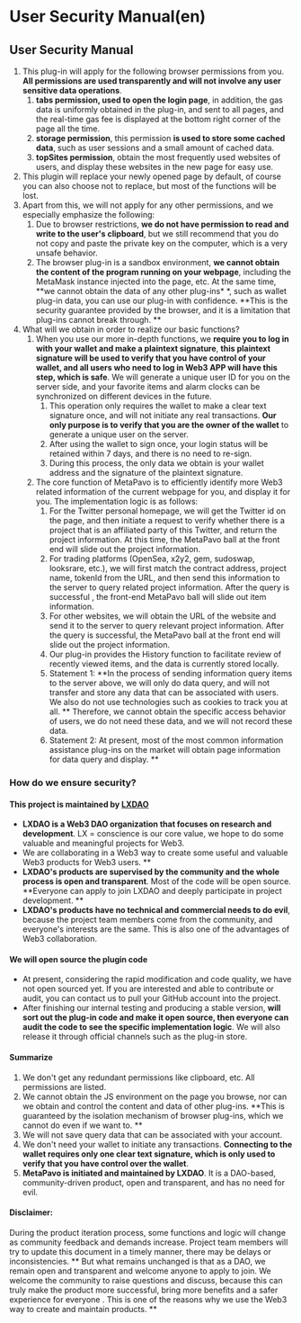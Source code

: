 # User Security Manual(en)

## User Security Manual

1. This plug-in will apply for the following browser permissions from you. **All permissions are used transparently and will not involve any user sensitive data operations**.
   1. **tabs permission, used to open the login page**, in addition, the gas data is uniformly obtained in the plug-in, and sent to all pages, and the real-time gas fee is displayed at the bottom right corner of the page all the time.
   2. **storage permission**, this permission **is used to store some cached data**, such as user sessions and a small amount of cached data.
   3. **topSites permission**, obtain the most frequently used websites of users, and display these websites in the new page for easy use.
2. This plugin will replace your newly opened page by default, of course you can also choose not to replace, but most of the functions will be lost.
3. Apart from this, we will not apply for any other permissions, and we especially emphasize the following:
   1. Due to browser restrictions, **we do not have permission to read and write to the user's clipboard**, but we still recommend that you do not copy and paste the private key on the computer, which is a very unsafe behavior.
   2. The browser plug-in is a sandbox environment, **we cannot obtain the content of the program running on your webpage**, including the MetaMask instance injected into the page, etc. At the same time, **we cannot obtain the data of any other plug-ins\* \*, such as wallet plug-in data, you can use our plug-in with confidence. **This is the security guarantee provided by the browser, and it is a limitation that plug-ins cannot break through. \*\*
4. What will we obtain in order to realize our basic functions?
   1. When you use our more in-depth functions, we **require you to log in with your wallet and make a plaintext signature**, **this plaintext signature will be used to verify that you have control of your wallet, and all users who need to log in Web3 APP will have this step, which is safe**. We will generate a unique user ID for you on the server side, and your favorite items and alarm clocks can be synchronized on different devices in the future.
      1. This operation only requires the wallet to make a clear text signature once, and will not initiate any real transactions. **Our only purpose is to verify that you are the owner of the wallet** to generate a unique user on the server.
      2. After using the wallet to sign once, your login status will be retained within 7 days, and there is no need to re-sign.
      3. During this process, the only data we obtain is your wallet address and the signature of the plaintext signature.
   2. The core function of MetaPavo is to efficiently identify more Web3 related information of the current webpage for you, and display it for you. The implementation logic is as follows:
      1. For the Twitter personal homepage, we will get the Twitter id on the page, and then initiate a request to verify whether there is a project that is an affiliated party of this Twitter, and return the project information. At this time, the MetaPavo ball at the front end will slide out the project information.
      2. For trading platforms (OpenSea, x2y2, gem, sudoswap, looksrare, etc.), we will first match the contract address, project name, tokenId from the URL, and then send this information to the server to query related project information. After the query is successful , the front-end MetaPavo ball will slide out item information.
      3. For other websites, we will obtain the URL of the website and send it to the server to query relevant project information. After the query is successful, the MetaPavo ball at the front end will slide out the project information.
      4. Our plug-in provides the History function to facilitate review of recently viewed items, and the data is currently stored locally.
      5. Statement 1: \*\*In the process of sending information query items to the server above, we will only do data query, and will not transfer and store any data that can be associated with users. We also do not use technologies such as cookies to track you at all. \*\* Therefore, we cannot obtain the specific access behavior of users, we do not need these data, and we will not record these data.
      6. Statement 2: At present, most of the most common information assistance plug-ins on the market will obtain page information for data query and display. \*\*

### How do we ensure security?

#### This project is maintained by [LXDAO](https://lxdao.io/)

- **LXDAO is a Web3 DAO organization that focuses on research and development**. LX = conscience is our core value, we hope to do some valuable and meaningful projects for Web3.
- We are collaborating in a Web3 way to create some useful and valuable Web3 products for Web3 users. \*\*
- **LXDAO's products are supervised by the community and the whole process is open and transparent**. Most of the code will be open source. **Everyone can apply to join LXDAO and deeply participate in project development. **
- **LXDAO's products have no technical and commercial needs to do evil**, because the project team members come from the community, and everyone's interests are the same. This is also one of the advantages of Web3 collaboration.

#### We will open source the plugin code

- At present, considering the rapid modification and code quality, we have not open sourced yet. If you are interested and able to contribute or audit, you can contact us to pull your GitHub account into the project.
- After finishing our internal testing and producing a stable version, **will sort out the plug-in code and make it open source, then everyone can audit the code to see the specific implementation logic**. We will also release it through official channels such as the plug-in store.

#### Summarize

1. We don't get any redundant permissions like clipboard, etc. All permissions are listed.
2. We cannot obtain the JS environment on the page you browse, nor can we obtain and control the content and data of other plug-ins. **This is guaranteed by the isolation mechanism of browser plug-ins, which we cannot do even if we want to. **
3. We will not save query data that can be associated with your account.
4. We don't need your wallet to initiate any transactions. **Connecting to the wallet requires only one clear text signature, which is only used to verify that you have control over the wallet**.
5. **MetaPavo is initiated and maintained by LXDAO**. It is a DAO-based, community-driven product, open and transparent, and has no need for evil.

#### Disclaimer:

During the product iteration process, some functions and logic will change as community feedback and demands increase. Project team members will try to update this document in a timely manner, there may be delays or inconsistencies. ** But what remains unchanged is that as a DAO, we remain open and transparent and welcome anyone to apply to join. We welcome the community to raise questions and discuss, because this can truly make the product more successful, bring more benefits and a safer experience for everyone . This is one of the reasons why we use the Web3 way to create and maintain products. **

